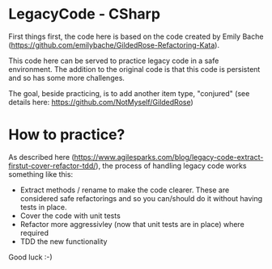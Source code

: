 # LegacyCode - CSharp
First things first, the code here is based on the code created by Emily Bache (https://github.com/emilybache/GildedRose-Refactoring-Kata).

This code here can be served to practice legacy code in a safe environment.
The addition to the original code is that this code is persistent and so has some more challenges.

The goal, beside practicing, is to add another item type, "conjured" (see details here: https://github.com/NotMyself/GildedRose)

# How to practice?

As described here (https://www.agilesparks.com/blog/legacy-code-extract-firstut-cover-refactor-tdd/), the process of handling legacy code works something like this:
- Extract methods / rename to make the code clearer. These are considered safe refactorings and so you can/should do it without having tests in place.
- Cover the code with unit tests
- Refactor more aggressivley (now that unit tests are in place) where required
- TDD the new functionality

Good luck :-)
